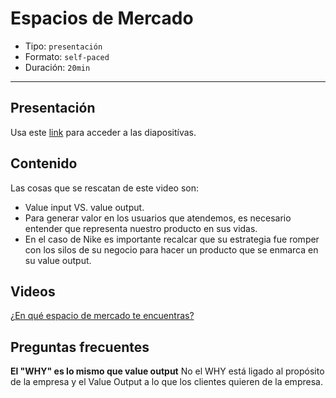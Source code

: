 # Espacios de Mercado

* Tipo: `presentación`
* Formato: `self-paced`
* Duración: `20min`

***

## Presentación
Usa este [link](https://docs.google.com/presentation/d/1-SgVghogOwuE1FGAA7nnDpkdMMB5Y0kVZOaNMW2Eyng/edit#slide=id.g38113bfa8e_0_0) para acceder a las diapositívas.


## Contenido
Las cosas que se rescatan de este video son:

* Value input VS. value output.
* Para generar valor en los usuarios que atendemos, 
es necesario entender que representa nuestro producto en sus vidas.
* En el caso de Nike es importante recalcar que su estrategia fue 
romper con los silos de su negocio para hacer un producto que se enmarca en su value output.

## Videos
[¿En qué espacio de mercado te encuentras?](https://www.useloom.com/share/cde507e3a27544c99696fc565d6cdfa9)

## Preguntas frecuentes

**El "WHY" es lo mismo que value output**
No el WHY está ligado al propósito de la empresa y el Value Output a lo que los clientes quieren de la empresa.